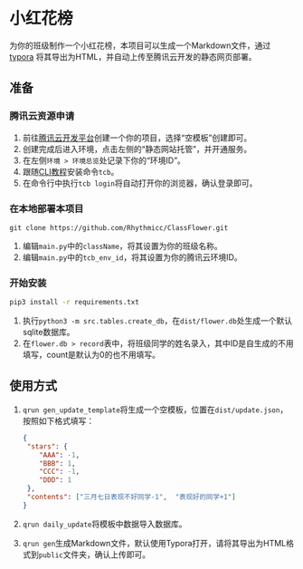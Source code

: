 # 小红花榜

为你的班级制作一个小红花榜，本项目可以生成一个Markdown文件，通过 [typora](https://typora.io/) 将其导出为HTML，并自动上传至腾讯云开发的静态网页部署。

## 准备

### 腾讯云资源申请

1. 前往[腾讯云开发平台](https://console.cloud.tencent.com/tcb)创建一个你的项目，选择“空模板”创建即可。
2. 创建完成后进入环境，点击左侧的“静态网站托管”，并开通服务。
3. 在左侧`环境 > 环境总览`处记录下你的“环境ID”。
4. 跟随[CLI教程](https://docs.cloudbase.net/cli-v1/install)安装命令`tcb`。
5. 在命令行中执行`tcb login`将自动打开你的浏览器，确认登录即可。

### 在本地部署本项目

```shell
git clone https://github.com/Rhythmicc/ClassFlower.git
```

1. 编辑`main.py`中的`className`，将其设置为你的班级名称。
2. 编辑`main.py`中的`tcb_env_id`，将其设置为你的腾讯云环境ID。

### 开始安装

```sh
pip3 install -r requirements.txt
```

1. 执行`python3 -m src.tables.create_db`，在`dist/flower.db`处生成一个默认sqlite数据库。
2. 在`flower.db > record`表中，将班级同学的姓名录入，其中ID是自生成的不用填写，count是默认为0的也不用填写。

## 使用方式

1. `qrun gen_update_template`将生成一个空模板，位置在`dist/update.json`，按照如下格式填写：

   ```json
   {
    "stars": {
       "AAA": -1,
       "BBB": 1,
       "CCC": -1,
       "DDD": 1
    },
    "contents": ["三月七日表现不好同学-1",  "表现好的同学+1"]
   }
   ```

2. `qrun daily_update`将模板中数据导入数据库。

3. `qrun gen`生成Markdown文件，默认使用Typora打开，请将其导出为HTML格式到`public`文件夹，确认上传即可。


